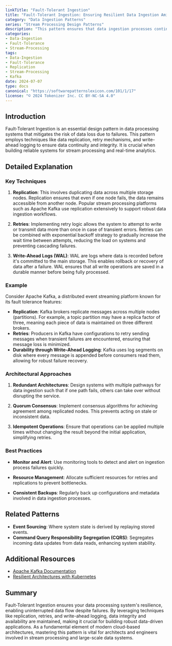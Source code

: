 ```yaml
---
linkTitle: "Fault-Tolerant Ingestion"
title: "Fault-Tolerant Ingestion: Ensuring Resilient Data Ingestion Amidst Failures"
category: "Data Ingestion Patterns"
series: "Stream Processing Design Patterns"
description: "This pattern ensures that data ingestion processes continue uninterrupted even when failures occur, through mechanisms such as replication, retries, and write-ahead logs, thus preventing data loss."
categories:
- Data-Ingestion
- Fault-Tolerance
- Stream-Processing
tags:
- Data-Ingestion
- Fault-Tolerance
- Replication
- Stream-Processing
- Kafka
date: 2024-07-07
type: docs
canonical: "https://softwarepatternslexicon.com/101/1/17"
license: "© 2024 Tokenizer Inc. CC BY-NC-SA 4.0"
---
```


## Introduction

Fault-Tolerant Ingestion is an essential design pattern in data processing systems that mitigates the risk of data loss due to failures. This pattern employs techniques like data replication, retry mechanisms, and write-ahead logging to ensure data continuity and integrity. It is crucial when building reliable systems for stream processing and real-time analytics.

## Detailed Explanation

### Key Techniques

1. **Replication**: This involves duplicating data across multiple storage nodes. Replication ensures that even if one node fails, the data remains accessible from another node. Popular stream processing platforms such as Apache Kafka use replication extensively to support robust data ingestion workflows.

2. **Retries**: Implementing retry logic allows the system to attempt to write or transmit data more than once in case of transient errors. Retries can be combined with exponential backoff strategy to gradually increase the wait time between attempts, reducing the load on systems and preventing cascading failures.

3. **Write-Ahead Logs (WAL)**: WAL are logs where data is recorded before it's committed to the main storage. This enables rollback or recovery of data after a failure. WAL ensures that all write operations are saved in a durable manner before being fully processed.

### Example

Consider Apache Kafka, a distributed event streaming platform known for its fault tolerance features:
- **Replication**: Kafka brokers replicate messages across multiple nodes (partitions). For example, a topic partition may have a replica factor of three, meaning each piece of data is maintained on three different brokers.
- **Retries**: Producers in Kafka have configurations to retry sending messages when transient failures are encountered, ensuring that message loss is minimized.
- **Durability through Write-Ahead Logging**: Kafka uses log segments on disk where every message is appended before consumers read them, allowing for robust failure recovery.

### Architectural Approaches

1. **Redundant Architectures**: Design systems with multiple pathways for data ingestion such that if one path fails, others can take over without disrupting the service.
   
2. **Quorum Consensus**: Implement consensus algorithms for achieving agreement among replicated nodes. This prevents acting on stale or inconsistent data.

3. **Idempotent Operations**: Ensure that operations can be applied multiple times without changing the result beyond the initial application, simplifying retries.

### Best Practices

- **Monitor and Alert**: Use monitoring tools to detect and alert on ingestion process failures quickly.
  
- **Resource Management**: Allocate sufficient resources for retries and replications to prevent bottlenecks.

- **Consistent Backups**: Regularly back up configurations and metadata involved in data ingestion processes.

## Related Patterns

- **Event Sourcing**: Where system state is derived by replaying stored events.
- **Command Query Responsibility Segregation (CQRS)**: Segregates incoming data updates from data reads, enhancing system stability.

## Additional Resources

- [Apache Kafka Documentation](https://kafka.apache.org/documentation/)
- [Resilient Architectures with Kubernetes](https://kubernetes.io/docs/concepts/architecture/)

## Summary

Fault-Tolerant Ingestion ensures your data processing system's resilience, enabling uninterrupted data flow despite failures. By leveraging techniques like replication, retries, and write-ahead logging, data integrity and availability are maintained, making it crucial for building robust data-driven applications. As a fundamental element of modern cloud-based architectures, mastering this pattern is vital for architects and engineers involved in stream processing and large-scale data systems.
